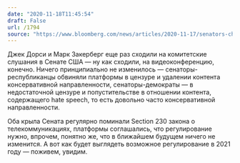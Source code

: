 ```yaml
---
date: "2020-11-18T11:45:54"
draft: False
url: /1794
source: "https://www.bloomberg.com/news/articles/2020-11-17/senators-challenge-zuckerberg-dorsey-over-speech-rules"
---
```


Джек Дорси и Марк Закерберг еще раз сходили на комитетские слушания в Сенате США — ну как сходили, на видеоконференцию, конечно. Ничего принципиально не изменилось — сенаторы-республиканцы обвиняли платформы в цензуре и удалении контента консервативной направленности, сенаторы-демократы — в недостаточной цензуре и попустительстве в отношении контента, содержащего hate speech, то есть довольно часто консервативной направленности.

Оба крыла Сената регулярно поминали Section 230 закона о телекоммуникациях, платформы соглашались, что регулирование нужно, впрочем, понятно же, что в ближайшем будущем ничего не изменится. А вот как будет выглядеть возможное регулирование в 2021 году — поживем, увидим.
